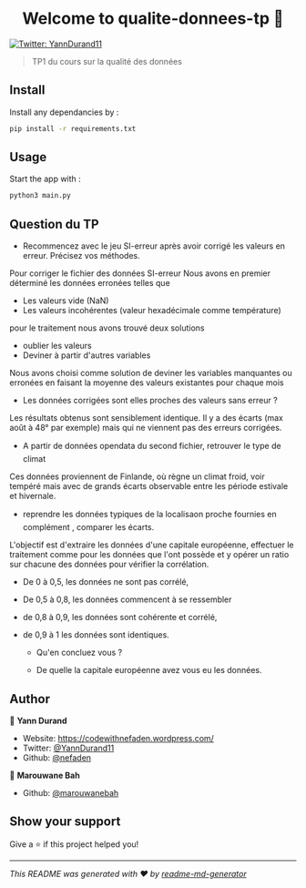 <h1 align="center">Welcome to qualite-donnees-tp 👋</h1>
<p>
  <a href="https://twitter.com/YannDurand11" target="_blank">
    <img alt="Twitter: YannDurand11" src="https://img.shields.io/twitter/follow/YannDurand11.svg?style=social" />
  </a>
</p>

> TP1 du cours sur la qualité des données

## Install

Install any dependancies by :
```sh
pip install -r requirements.txt
```

## Usage

Start the app with :
```sh
python3 main.py
```

## Question du TP

* Recommencez	avec	le	jeu	SI-erreur	après	avoir	corrigé	les	valeurs	en	erreur.	Précisez	vos	méthodes.

Pour corriger le fichier des données SI-erreur
Nous avons en premier déterminé les données erronées  telles que
- Les valeurs vide (NaN)
- Les valeurs incohérentes (valeur hexadécimale comme température)

pour le traitement nous avons trouvé deux solutions

- oublier les valeurs
- Deviner à partir d'autres variables

Nous avons choisi comme solution de deviner les variables manquantes ou erronées en faisant la moyenne des valeurs existantes pour chaque mois 

* Les	données	corrigées	sont	elles	proches	des	valeurs	sans	erreur	?

Les résultats obtenus sont sensiblement identique. Il y a des écarts (max août à 48° par exemple) mais qui ne viennent pas des erreurs corrigées.

* A	partir	de	données	opendata	du	second	fichier,	retrouver	le	type	de	climat

Ces données proviennent de Finlande, où règne un climat froid, voir tempéré mais avec de grands écarts observable entre les période estivale et hivernale.
  * reprendre	les	données	typiques	de	la	localisaon	proche		fournies	en	complément	,	comparer	les	écarts.

L'objectif est d'extraire les données d'une capitale européenne, effectuer le traitement comme pour les données que l'ont possède et y opérer un ratio sur chacune des données pour vérifier la corrélation. 
* De 0 à 0,5, les données ne sont pas corrélé,
* De 0,5 à 0,8, les données commencent à se ressembler
* de 0,8 à 0,9, les données sont cohérente et corrélé, 
* de 0,9 à 1 les données sont identiques.

  * Qu'en	concluez	vous	?

  * De	quelle	la	capitale	européenne	avez	vous		eu	les	données.

## Author

👤 **Yann Durand**

* Website: https://codewithnefaden.wordpress.com/
* Twitter: [@YannDurand11](https://twitter.com/YannDurand11)
* Github: [@nefaden](https://github.com/nefaden)

👤 **Marouwane Bah**

* Github: [@marouwanebah](https://github.com/marouwanebah)

## Show your support

Give a ⭐️ if this project helped you!

***
_This README was generated with ❤️ by [readme-md-generator](https://github.com/kefranabg/readme-md-generator)_
